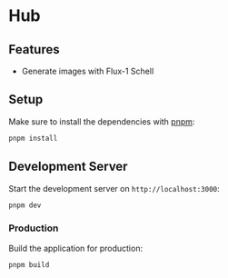 # Hub

## Features

- Generate images with Flux-1 Schell

## Setup

Make sure to install the dependencies with [pnpm](https://pnpm.io/installation#using-corepack):

```bash
pnpm install
```

## Development Server

Start the development server on `http://localhost:3000`:

```bash
pnpm dev
```

### Production

Build the application for production:

```bash
pnpm build
```
